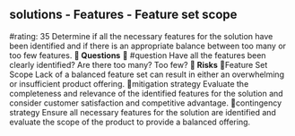 

## solutions - Features - Feature set scope
#rating: 35
Determine if all the necessary features for the solution have been identified and if there is an appropriate balance between too many or too few features.
**💭 Questions**
💭 #question Have all the features been clearly identified? Are there too many? Too few?
**🚨 Risks**
🚨Feature Set Scope
Lack of a balanced feature set can result in either an overwhelming or insufficient product offering.
🚨mitigation strategy
Evaluate the completeness and relevance of the identified features for the solution and consider customer satisfaction and competitive advantage.
🚨contingency strategy
Ensure all necessary features for the solution are identified and evaluate the scope of the product to provide a balanced offering.




